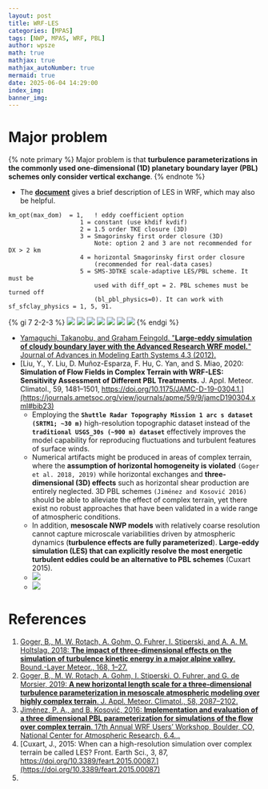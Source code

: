 ```yaml
---
layout: post
title: WRF-LES 
categories: [MPAS]
tags: [NWP, MPAS, WRF, PBL]
author: wpsze
math: true
mathjax: true
mathjax_autoNumber: true
mermaid: true
date: 2025-06-04 14:29:00
index_img: 
banner_img: 
---
```


# Major problem

{% note primary %}
Major problem is that **turbulence parameterizations in the commonly used one-dimensional (1D) planetary boundary layer (PBL) schemes only consider vertical exchange**. 
{% endnote %}

- The [**document**](https://www2.mmm.ucar.edu/wrf/users/tutorial/presentation_pdfs/202101/dudhia_physics_pbl_turbulence.pdf) gives a brief description of LES in WRF, which may also be helpful.

```namelist
km_opt(max_dom)  = 1,	! eddy coefficient option
                    1 = constant (use khdif kvdif)
                    2 = 1.5 order TKE closure (3D)
                    3 = Smagorinsky first order closure (3D)
                        Note: option 2 and 3 are not recommended for DX > 2 km
                    4 = horizontal Smagorinsky first order closure
                        (recommended for real-data cases)
                    5 = SMS-3DTKE scale-adaptive LES/PBL scheme. It must be
                        used with diff_opt = 2. PBL schemes must be turned off
                        (bl_pbl_physics=0). It can work with sf_sfclay_physics = 1, 5, 91.
```

{% gi 7 2-2-3 %}
![](https://i.imgur.com/H2p09C8.png)
![](https://i.imgur.com/JbdAkgs.png)
![](https://i.imgur.com/VDgnukW.png)
![](https://i.imgur.com/WQxDZcS.png)
![](https://i.imgur.com/VBwLFqC.png)
![](https://i.imgur.com/TX0CvUp.png)
![](https://i.imgur.com/vOFSyYs.png)
{% endgi %}

- [Yamaguchi, Takanobu, and Graham Feingold. "**Large‐eddy simulation of cloudy boundary layer with the Advanced Research WRF model.**" Journal of Advances in Modeling Earth Systems 4.3 (2012).](https://agupubs.onlinelibrary.wiley.com/doi/10.1029/2012MS000164)
- [Liu, Y., Y. Liu, D. Muñoz-Esparza, F. Hu, C. Yan, and S. Miao, 2020: **Simulation of Flow Fields in Complex Terrain with WRF-LES: Sensitivity Assessment of Different PBL Treatments.** J. Appl. Meteor. Climatol., 59, 1481–1501, https://doi.org/10.1175/JAMC-D-19-0304.1.](https://journals.ametsoc.org/view/journals/apme/59/9/jamcD190304.xml#bib23)
  - Employing the **`Shuttle Radar Topography Mission 1 arc s dataset (SRTM1; ~30 m)`** high-resolution topographic dataset instead of the **`traditional USGS_30s (~900 m) dataset`** effectively improves the model capability for reproducing fluctuations and turbulent features of surface winds.
  - Numerical artifacts might be produced in areas of complex terrain, where the **assumption of horizontal homogeneity is violated** `(Goger et al. 2018, 2019)` while horizontal exchanges and **three-dimensional (3D) effects** such as horizontal shear production are entirely neglected. 3D PBL schemes `(Jiménez and Kosović 2016)` should be able to alleviate the effect of complex terrain, yet there exist no robust approaches that have been validated in a wide range of atmospheric conditions.
  - In addition, **mesoscale NWP models** with relatively coarse resolution cannot capture microscale variabilities driven by atmospheric dynamics (**turbulence effects are fully parameterized**). **Large-eddy simulation (LES) that can explicitly resolve the most energetic turbulent eddies could be an alternative to PBL schemes** (Cuxart 2015). 
  - ![](https://journals.ametsoc.org/view/journals/apme/59/9/full-jamcD190304-f3.jpg)
  - ![](https://journals.ametsoc.org/view/journals/apme/59/9/full-jamcD190304-t1.jpg)


# References

1. [Goger, B., M. W. Rotach, A. Gohm, O. Fuhrer, I. Stiperski, and A. A. M. Holtslag, 2018: **The impact of three-dimensional effects on the simulation of turbulence kinetic energy in a major alpine valley**. Bound.-Layer Meteor., 168, 1–27.](https://doi.org/10.1007/s10546-018-0341-y)
2. [Goger, B., M. W. Rotach, A. Gohm, I. Stiperski, O. Fuhrer, and G. de Morsier, 2019: **A new horizontal length scale for a three-dimensional turbulence parameterization in mesoscale atmospheric modeling over highly complex terrain**. J. Appl. Meteor. Climatol., 58, 2087–2102.](https://doi.org/10.1175/JAMC-D-18-0328.1)
3. [Jiménez, P. A., and B. Kosović, 2016: **Implementation and evaluation of a three dimensional PBL parameterization for simulations of the flow over complex terrain**. 17th Annual WRF Users’ Workshop, Boulder, CO, National Center for Atmospheric Research, 6.4.,.](http://www2.mmm.ucar.edu/wrf/users/workshops/WS2016/short_abstracts/6.4.pdf)
4. [Cuxart, J., 2015: When can a high-resolution simulation over complex terrain be called LES? Front. Earth Sci., 3, 87, https://doi.org/10.3389/feart.2015.00087.](https://doi.org/10.3389/feart.2015.00087)
5. 